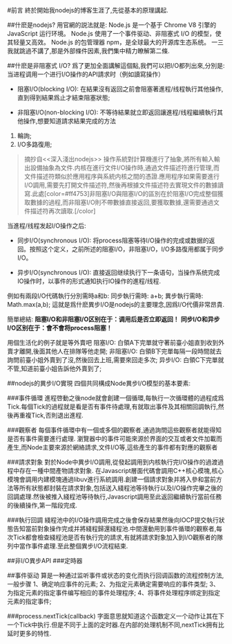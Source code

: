 #前言
終於開始我nodejs的博客生涯了,先從基本的原理講起.

##什麽是nodejs?
用官網的説法就是:
Node.js 是一个基于 Chrome V8 引擎的 JavaScript 运行环境。
Node.js 使用了一个事件驱动、非阻塞式 I/O 的模型，使其轻量又高效。
Node.js 的包管理器 npm，是全球最大的开源库生态系统。
一三我就跳過不講了,那是外部條件因素,我們集中精力瞭解第二條.


##什麽是非阻塞式 I/O?
爲了更加全面講解這個點,我們可以把I/O都列出來,分別是:
当进程调用一个进行I/O操作的API請求时（例如讀寫操作）
* 阻塞I/O(blocking I/O): 在結果沒有返回之前會阻塞著進程/线程執行其他操作,直到得到結果爲止才結束阻塞狀態;

* 非阻塞I/O(non-blocking I/O): 不等待結果就立即返回讓進程/线程繼續執行其他操作,想要知道請求結果完成的方法
1) 輪詢;
2) I/O多路復用;

>摘抄自<<深入淺出nodejs>>
操作系統對計算機進行了抽象,將所有輸入輸出設備抽象為文件.内核在進行文件I/O操作時,通過文件描述符進行管理,而文件描述符類似於應用程序與系統内核之間的憑證.應用程序如果需要進行I/O調用,需要先打開文件描述符,然後再根據文件描述符去實現文件的數據讀寫.此處[color=#ff4753]非阻塞I/O與阻塞I/O的區別在於阻塞I/O完成整個獲取數據的過程,而非阻塞I/O則不帶數據直接返回,要獲取數據,還需要通過文件描述符再次讀取.[/color]

当進程/线程发起I/O操作之后:
* 同步I/O(synchronous I/O): 将process阻塞等待I/O操作的完成或数据的返回。按照这个定义，之前所述的阻塞I/O，非阻塞I/O，I/O多路復用都属于同步I/O。

* 异步I/O(synchronous I/O): 直接返回继续执行下一条语句，当操作系统完成IO操作时，以事件的形式通知执行IO操作的進程/线程.

例如有兩段I/O代碼執行分別需時a和b:
同步執行需時: a+b;
異步執行需時: Math.max(a,b);
這就是爲什麽異步I/O是nodejs的主要理念,因爲I/O代價非常昂貴.

簡單總結:
**阻塞I/O和非阻塞I/O区别在于：调用后是否立即返回！**
**同步I/O和异步I/O区别在于：會不會将process阻塞！**

用個生活化的例子就是等外賣吧
阻塞I/O: 白領A下完單就守著前臺小姐直到收到外賣才離開,後面其他人在排隊等他走開;
非阻塞I/O: 白領B下完單每隔一段時間就去詢問前臺小姐外賣到了沒,然後回去上班,需要來回走多次;
异步I/O: 白領C下完單就不管,知道前臺小姐告訴他外賣到了;


##nodejs的異步I/O實現
四個共同構成Node異步I/O模型的基本要素:

###事件循環
進程啓動之後node就會創建一個循環,每執行一次循環體的過程成爲Tick.每個Tick的過程就是看是否有事件待處理,有就取出事件及其相關回調執行,然後再重複Tick,否則退出進程.

###觀察者
每個事件循環中有一個或多個的觀察者,通過詢問這些觀察者就能得知是否有事件需要進行處理.
瀏覽器中的事件可能來源於界面的交互或者文件加載而產生,而Node主要來源於網絡請求,文件I/O等,這些產生的事件都有對應的觀察者

###請求對象
對於Node中異步I/O調用,從發起調用到内核執行完I/O操作的過渡過程中存在一種中間產物請求對象.
在Javascript層面代碼會調用C++核心模塊,核心模塊會調用内建模塊通過libuv進行系統調用.創建一個請求對象并將入參和當前方法等所有狀態都封裝在請求對象,包括送入綫程池等待執行以及I/O操作完畢之後的回調處理.然後被推入綫程池等待執行,Javascript調用至此返回繼續執行當前任務的後續操作,第一階段完成.


###執行回調
綫程池中的I/O操作調用完成之後會保存結果然後向IOCP提交執行狀態告知當前對象操作完成并將綫程歸還綫程池.中間還動用到事件循環的觀察者,每次Tick都會檢查綫程池是否有執行完的請求,有就將請求對象加入到I/O觀察者的隊列中當作事件處理.至此整個異步I/O流程結束.



##非I/O異步API
###定時器




##事件驱动
算是一种通过监听事件或状态的变化而执行回调函数的流程控制方法,一般步骤
1、确定响应事件的元素;
2、为指定元素确定需要响应的事件类型;
3、为指定元素的指定事件编写相应的事件处理程序;
4、将事件处理程序绑定到指定元素的指定事件;

###process.nextTick(callback) 字面意思就知道这个函数定义一个动作让其在下一个Tick中执行.但是不同于上面的定时器.在内部的处理机制不同,nextTick拥有比延时更多的特性.
